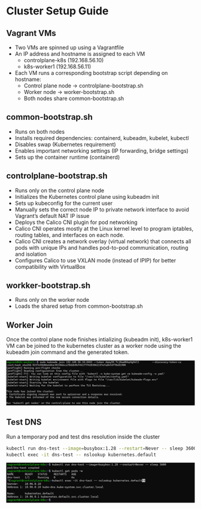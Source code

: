 # Cluster Setup Guide

## Vagrant VMs

- Two VMs are spinned up using a Vagrantfile
- An IP address and hostname is assigned to each VM
  - controlplane-k8s (192.168.56.10)
  - k8s-worker1 (192.168.56.11)
- Each VM runs a corresponding bootstrap script depending on hostname:
  - Control plane node → controlplane-bootstrap.sh
  - Worker node → worker-bootstrap.sh
  - Both nodes share common-bootstrap.sh

## common-bootstrap.sh

- Runs on both nodes
- Installs required dependencies: containerd, kubeadm, kubelet, kubectl
- Disables swap (Kubernetes requirement)
- Enables important networking settings (IP forwarding, bridge settings)
- Sets up the container runtime (containerd)

## controlplane-bootstrap.sh

- Runs only on the control plane node
- Initializes the Kubernetes control plane using kubeadm init
- Sets up kubeconfig for the current user
- Manually sets the correct node IP to private network interface to avoid Vagrant’s default NAT IP issue
- Deploys the Calico CNI plugin for pod networking
- Calico CNI operates mostly at the Linux kernel level to program iptables, routing tables, and interfaces on each node.
- Calico CNI creates a network overlay (virtual network) that connects all pods with unique IPs and handles pod-to-pod communication, routing and isolation
- Configures Calico to use VXLAN mode (instead of IPIP) for better compatibility with VirtualBox

## workker-bootstrap.sh

- Runs only on the worker node
- Loads the shared setup from common-bootstrap.sh

## Worker Join

Once the control plane node finishes intializing (kubeadm init), k8s-worker1 VM can be joined to the kubernetes cluster as a worker node using the kubeadm join command and the generated token.

![join](assets/kubeadm-join-worker.png)

## Test DNS

Run a temporary pod and test dns resolution inside the cluster

```bash
kubectl run dns-test --image=busybox:1.28 --restart=Never -- sleep 3600
kubectl exec -it dns-test -- nslookup kubernetes.default
```

![dns-test](assets/dns-test.png)
